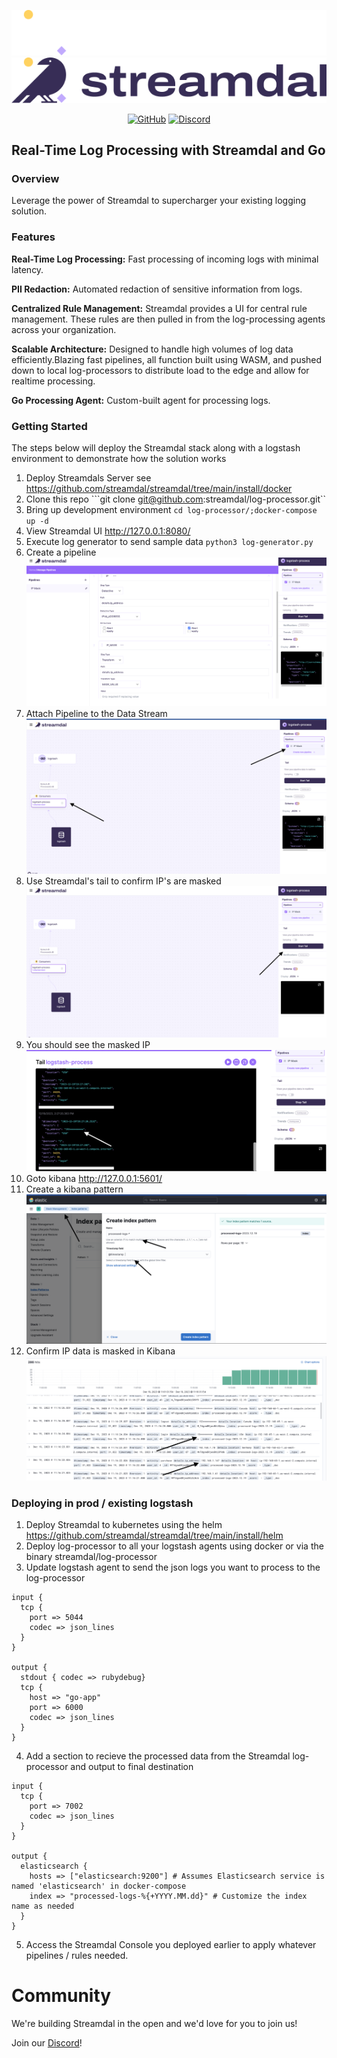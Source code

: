 <div align="center">
   
<img src="./assets/streamdal-logo-dark.png#gh-dark-mode-only"><img src="./assets/streamdal-logo-light.png#gh-light-mode-only">  

[![GitHub](https://img.shields.io/github/license/streamdal/streamdal)](https://github.com/streamdal/streamdal)
[![Discord](https://img.shields.io/badge/Community-Discord-4c57e8.svg)](https://discord.gg/streamdal)

</div>  

## Real-Time Log Processing with Streamdal and Go

### Overview

Leverage the power of Streamdal to supercharger your existing logging solution.

### Features

**Real-Time Log Processing:** Fast processing of incoming logs with minimal latency.

**PII Redaction:** Automated redaction of sensitive information from logs.

**Centralized Rule Management:** Streamdal provides a UI for central rule management. These rules are then pulled in from the log-processing agents across your organization.

**Scalable Architecture:** Designed to handle high volumes of log data efficiently.Blazing fast pipelines, all function built using WASM, and pushed down to local log-processors to distribute load to the edge and allow for realtime processing.  

**Go Processing Agent:** Custom-built agent for processing logs.

### Getting Started

The steps below will deploy the Streamdal stack along with a logstash environment to demonstrate how the solution works

1. Deploy Streamdals Server see https://github.com/streamdal/streamdal/tree/main/install/docker
1. Clone this repo ```git clone git@github.com:streamdal/log-processor.git``
1. Bring up development environment ```cd log-processor/;docker-compose up -d```
1. View Streamdal UI http://127.0.0.1:8080/
1. Execute log generator to send sample data ```python3 log-generator.py```
1. Create a pipeline
![Create Pipeline](assets/create-pipeline.png)
1. Attach Pipeline to the Data Stream
![Attach Pipeline](assets/attach-pipeline.png)
1. Use Streamdal's tail to confirm IP's are masked
![Tail](assets/tail.png)
1. You should see the masked IP
![Live Tail](assets/live-tail.png)
1. Goto kibana http://127.0.0.1:5601/
1. Create a kibana pattern
![Index Pattern](assets/index-pattern.png)
1. Confirm IP data is masked in Kibana
![Kibana](assets/Kibana.png)


### Deploying in prod / existing logstash

1. Deploy Streamdal to kubernetes using the helm https://github.com/streamdal/streamdal/tree/main/install/helm
1. Deploy log-processor to all your logstash agents using docker or via the binary streamdal/log-processor
1. Update logstash agent to send the json logs you want to process to the log-processor 

```
input {
  tcp {
    port => 5044
    codec => json_lines
  }
}

output {
  stdout { codec => rubydebug}
  tcp {
    host => "go-app" 
    port => 6000
    codec => json_lines
  }
}
```
4. Add a section to recieve the processed data from the Streamdal log-processor and output to final destination

```
input {
  tcp {
    port => 7002
    codec => json_lines
  }
}

output {
  elasticsearch {
    hosts => ["elasticsearch:9200"] # Assumes Elasticsearch service is named 'elasticsearch' in docker-compose
    index => "processed-logs-%{+YYYY.MM.dd}" # Customize the index name as needed
  }
}
```
5. Access the Streamdal Console you deployed earlier to apply whatever pipelines / rules needed.


# Community

We're building Streamdal in the open and we'd love for you to join us!

Join our [Discord](https://discord.gg/streamdal)!